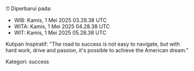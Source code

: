 ⏰ Diperbarui pada:
- WIB: Kamis, 1 Mei 2025 03.28.38 UTC
- WITA: Kamis, 1 Mei 2025 04.28.38 UTC
- WIT: Kamis, 1 Mei 2025 05.28.38 UTC

Kutipan Inspiratif:
"The road to success is not easy to navigate, but with hard work, drive and passion, it's possible to achieve the American dream."


Kategori: success

